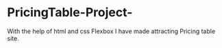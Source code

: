 # PricingTable-Project-
With the help of html and css Flexbox I have made attracting Pricing table site.
